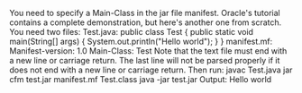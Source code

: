 You need to specify a Main-Class in the jar file manifest. 
Oracle's tutorial contains a complete demonstration, but here's another one from scratch. You need two files: 
Test.java: 
public class Test
{
    public static void main(String[] args)
    {
        System.out.println("Hello world");
    }
} 
manifest.mf: 
Manifest-version: 1.0
Main-Class: Test 
Note that the text file must end with a new line or carriage return. The last line will not be parsed properly if it does not end with a new line or carriage return. 
Then run: 
javac Test.java
jar cfm test.jar manifest.mf Test.class
java -jar test.jar 
Output: 
Hello world 
